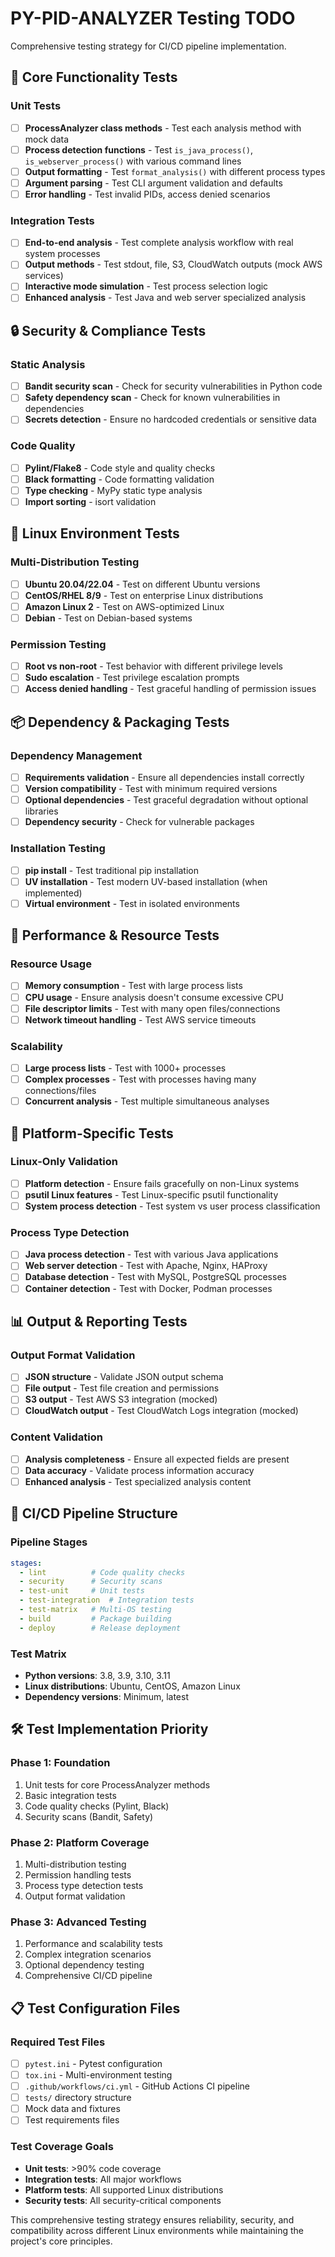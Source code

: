 # PY-PID-ANALYZER Testing TODO

Comprehensive testing strategy for CI/CD pipeline implementation.

## 🧪 **Core Functionality Tests**

### Unit Tests
- [ ] **ProcessAnalyzer class methods** - Test each analysis method with mock data
- [ ] **Process detection functions** - Test `is_java_process()`, `is_webserver_process()` with various command lines
- [ ] **Output formatting** - Test `format_analysis()` with different process types
- [ ] **Argument parsing** - Test CLI argument validation and defaults
- [ ] **Error handling** - Test invalid PIDs, access denied scenarios

### Integration Tests
- [ ] **End-to-end analysis** - Test complete analysis workflow with real system processes
- [ ] **Output methods** - Test stdout, file, S3, CloudWatch outputs (mock AWS services)
- [ ] **Interactive mode simulation** - Test process selection logic
- [ ] **Enhanced analysis** - Test Java and web server specialized analysis

## 🔒 **Security & Compliance Tests**

### Static Analysis
- [ ] **Bandit security scan** - Check for security vulnerabilities in Python code
- [ ] **Safety dependency scan** - Check for known vulnerabilities in dependencies
- [ ] **Secrets detection** - Ensure no hardcoded credentials or sensitive data

### Code Quality
- [ ] **Pylint/Flake8** - Code style and quality checks
- [ ] **Black formatting** - Code formatting validation
- [ ] **Type checking** - MyPy static type analysis
- [ ] **Import sorting** - isort validation

## 🐧 **Linux Environment Tests**

### Multi-Distribution Testing
- [ ] **Ubuntu 20.04/22.04** - Test on different Ubuntu versions
- [ ] **CentOS/RHEL 8/9** - Test on enterprise Linux distributions
- [ ] **Amazon Linux 2** - Test on AWS-optimized Linux
- [ ] **Debian** - Test on Debian-based systems

### Permission Testing
- [ ] **Root vs non-root** - Test behavior with different privilege levels
- [ ] **Sudo escalation** - Test privilege escalation prompts
- [ ] **Access denied handling** - Test graceful handling of permission issues

## 📦 **Dependency & Packaging Tests**

### Dependency Management
- [ ] **Requirements validation** - Ensure all dependencies install correctly
- [ ] **Version compatibility** - Test with minimum required versions
- [ ] **Optional dependencies** - Test graceful degradation without optional libraries
- [ ] **Dependency security** - Check for vulnerable packages

### Installation Testing
- [ ] **pip install** - Test traditional pip installation
- [ ] **UV installation** - Test modern UV-based installation (when implemented)
- [ ] **Virtual environment** - Test in isolated environments

## 🚀 **Performance & Resource Tests**

### Resource Usage
- [ ] **Memory consumption** - Test with large process lists
- [ ] **CPU usage** - Ensure analysis doesn't consume excessive CPU
- [ ] **File descriptor limits** - Test with many open files/connections
- [ ] **Network timeout handling** - Test AWS service timeouts

### Scalability
- [ ] **Large process lists** - Test with 1000+ processes
- [ ] **Complex processes** - Test with processes having many connections/files
- [ ] **Concurrent analysis** - Test multiple simultaneous analyses

## 🔧 **Platform-Specific Tests**

### Linux-Only Validation
- [ ] **Platform detection** - Ensure fails gracefully on non-Linux systems
- [ ] **psutil Linux features** - Test Linux-specific psutil functionality
- [ ] **System process detection** - Test system vs user process classification

### Process Type Detection
- [ ] **Java process detection** - Test with various Java applications
- [ ] **Web server detection** - Test with Apache, Nginx, HAProxy
- [ ] **Database detection** - Test with MySQL, PostgreSQL processes
- [ ] **Container detection** - Test with Docker, Podman processes

## 📊 **Output & Reporting Tests**

### Output Format Validation
- [ ] **JSON structure** - Validate JSON output schema
- [ ] **File output** - Test file creation and permissions
- [ ] **S3 output** - Test AWS S3 integration (mocked)
- [ ] **CloudWatch output** - Test CloudWatch Logs integration (mocked)

### Content Validation
- [ ] **Analysis completeness** - Ensure all expected fields are present
- [ ] **Data accuracy** - Validate process information accuracy
- [ ] **Enhanced analysis** - Test specialized analysis content

## 🔄 **CI/CD Pipeline Structure**

### Pipeline Stages
```yaml
stages:
  - lint          # Code quality checks
  - security      # Security scans
  - test-unit     # Unit tests
  - test-integration  # Integration tests
  - test-matrix   # Multi-OS testing
  - build         # Package building
  - deploy        # Release deployment
```

### Test Matrix
- **Python versions**: 3.8, 3.9, 3.10, 3.11
- **Linux distributions**: Ubuntu, CentOS, Amazon Linux
- **Dependency versions**: Minimum, latest

## 🛠️ **Test Implementation Priority**

### Phase 1: Foundation
1. Unit tests for core ProcessAnalyzer methods
2. Basic integration tests
3. Code quality checks (Pylint, Black)
4. Security scans (Bandit, Safety)

### Phase 2: Platform Coverage
1. Multi-distribution testing
2. Permission handling tests
3. Process type detection tests
4. Output format validation

### Phase 3: Advanced Testing
1. Performance and scalability tests
2. Complex integration scenarios
3. Optional dependency testing
4. Comprehensive CI/CD pipeline

## 📋 **Test Configuration Files**

### Required Test Files
- [ ] `pytest.ini` - Pytest configuration
- [ ] `tox.ini` - Multi-environment testing
- [ ] `.github/workflows/ci.yml` - GitHub Actions CI pipeline
- [ ] `tests/` directory structure
- [ ] Mock data and fixtures
- [ ] Test requirements files

### Test Coverage Goals
- **Unit tests**: >90% code coverage
- **Integration tests**: All major workflows
- **Platform tests**: All supported Linux distributions
- **Security tests**: All security-critical components

This comprehensive testing strategy ensures reliability, security, and compatibility across different Linux environments while maintaining the project's core principles.
